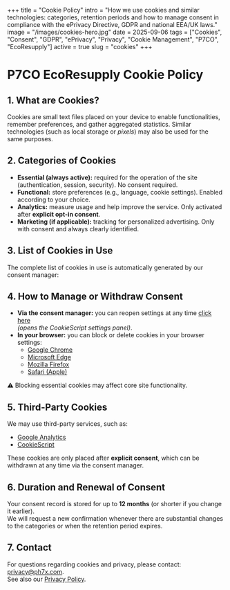 +++
title = "Cookie Policy"
intro = "How we use cookies and similar technologies: categories, retention periods and how to manage consent in compliance with the ePrivacy Directive, GDPR and national EEA/UK laws."
image = "/images/cookies-hero.jpg"
date = 2025-09-06
tags = ["Cookies", "Consent", "GDPR", "ePrivacy", "Privacy", "Cookie Management", "P7CO", "EcoResupply"]
active = true
slug = "cookies"
+++

# P7CO EcoResupply Cookie Policy

## 1. What are Cookies?
Cookies are small text files placed on your device to enable functionalities, remember preferences, and gather aggregated statistics. Similar technologies (such as local storage or *pixels*) may also be used for the same purposes.

## 2. Categories of Cookies
- **Essential (always active):** required for the operation of the site (authentication, session, security). No consent required.  
- **Functional:** store preferences (e.g., language, cookie settings). Enabled according to your choice.  
- **Analytics:** measure usage and help improve the service. Only activated after **explicit opt-in consent**.  
- **Marketing (if applicable):** tracking for personalized advertising. Only with consent and always clearly identified.

## 3. List of Cookies in Use
The complete list of cookies in use is automatically generated by our consent manager:

<div class="mb-3">
<script type="text/javascript" charset="UTF-8" data-cookiescriptreport="report"
        src="https://report.cookie-script.com/r/7338993c20528e961ebb7b150b58da80.js"></script>
</div>

## 4. How to Manage or Withdraw Consent
- **Via the consent manager:** you can reopen settings at any time [click here](#)  
  *(opens the CookieScript settings panel)*.  
- **In your browser:** you can block or delete cookies in your browser settings:
  - [Google Chrome](https://support.google.com/chrome/answer/95647?hl=en)  
  - [Microsoft Edge](https://support.microsoft.com/en-us/microsoft-edge/delete-cookies-in-microsoft-edge-63947406-40ac-c3b8-57b9-2a946a29ae09)  
  - [Mozilla Firefox](https://support.mozilla.org/en-US/kb/enable-and-disable-cookies-website-preferences)  
  - [Safari (Apple)](https://support.apple.com/en-us/HT201265)  

⚠️ Blocking essential cookies may affect core site functionality.

## 5. Third-Party Cookies
We may use third-party services, such as:  
- [Google Analytics](https://marketingplatform.google.com/about/analytics/terms/us/)  
- [CookieScript](https://cookie-script.com/privacy-policy.html)  

These cookies are only placed after **explicit consent**, which can be withdrawn at any time via the consent manager.

## 6. Duration and Renewal of Consent
Your consent record is stored for up to **12 months** (or shorter if you change it earlier).  
We will request a new confirmation whenever there are substantial changes to the categories or when the retention period expires.

## 7. Contact
For questions regarding cookies and privacy, please contact: [privacy@ph7x.com](mailto:privacy@ph7x.com).  
See also our [Privacy Policy](/page/privacy).
